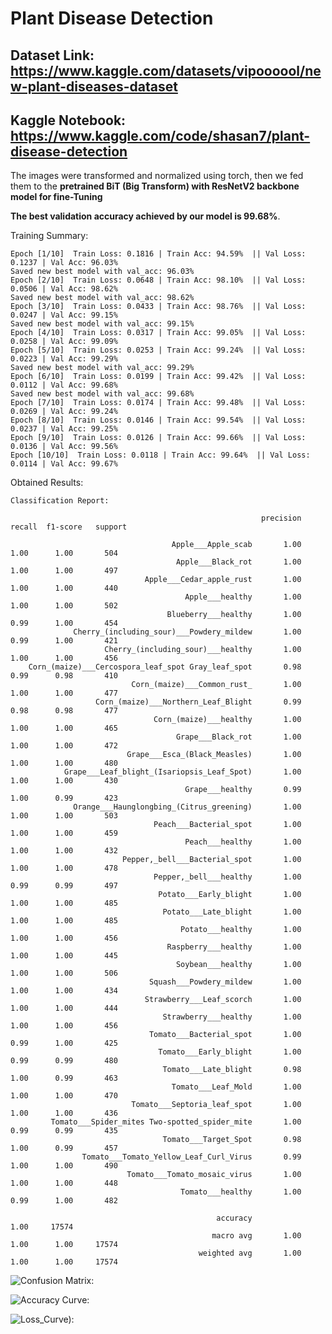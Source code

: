 # Plant Disease Detection

## Dataset Link: https://www.kaggle.com/datasets/vipoooool/new-plant-diseases-dataset

## Kaggle Notebook: https://www.kaggle.com/code/shasan7/plant-disease-detection

The images were transformed and normalized using torch, then we fed them to the **pretrained BiT (Big Transform) with ResNetV2 backbone model for fine-Tuning**

**The best validation accuracy achieved by our model is 99.68%**.

Training Summary:

    Epoch [1/10]  Train Loss: 0.1816 | Train Acc: 94.59%  || Val Loss: 0.1237 | Val Acc: 96.03%
    Saved new best model with val_acc: 96.03%
    Epoch [2/10]  Train Loss: 0.0648 | Train Acc: 98.10%  || Val Loss: 0.0506 | Val Acc: 98.62%
    Saved new best model with val_acc: 98.62%
    Epoch [3/10]  Train Loss: 0.0433 | Train Acc: 98.76%  || Val Loss: 0.0247 | Val Acc: 99.15%
    Saved new best model with val_acc: 99.15%
    Epoch [4/10]  Train Loss: 0.0317 | Train Acc: 99.05%  || Val Loss: 0.0258 | Val Acc: 99.09%
    Epoch [5/10]  Train Loss: 0.0253 | Train Acc: 99.24%  || Val Loss: 0.0223 | Val Acc: 99.29%
    Saved new best model with val_acc: 99.29%
    Epoch [6/10]  Train Loss: 0.0199 | Train Acc: 99.42%  || Val Loss: 0.0112 | Val Acc: 99.68%
    Saved new best model with val_acc: 99.68%
    Epoch [7/10]  Train Loss: 0.0174 | Train Acc: 99.48%  || Val Loss: 0.0269 | Val Acc: 99.24%
    Epoch [8/10]  Train Loss: 0.0146 | Train Acc: 99.54%  || Val Loss: 0.0237 | Val Acc: 99.25%
    Epoch [9/10]  Train Loss: 0.0126 | Train Acc: 99.66%  || Val Loss: 0.0136 | Val Acc: 99.56%
    Epoch [10/10]  Train Loss: 0.0118 | Train Acc: 99.64%  || Val Loss: 0.0114 | Val Acc: 99.67%


Obtained Results:

    Classification Report:

                                                            precision    recall  f1-score   support
        
                                        Apple___Apple_scab       1.00      1.00      1.00       504
                                         Apple___Black_rot       1.00      1.00      1.00       497
                                  Apple___Cedar_apple_rust       1.00      1.00      1.00       440
                                           Apple___healthy       1.00      1.00      1.00       502
                                       Blueberry___healthy       1.00      0.99      1.00       454
                  Cherry_(including_sour)___Powdery_mildew       1.00      0.99      1.00       421
                         Cherry_(including_sour)___healthy       1.00      1.00      1.00       456
        Corn_(maize)___Cercospora_leaf_spot Gray_leaf_spot       0.98      0.99      0.98       410
                               Corn_(maize)___Common_rust_       1.00      1.00      1.00       477
                       Corn_(maize)___Northern_Leaf_Blight       0.99      0.98      0.98       477
                                    Corn_(maize)___healthy       1.00      1.00      1.00       465
                                         Grape___Black_rot       1.00      1.00      1.00       472
                              Grape___Esca_(Black_Measles)       1.00      1.00      1.00       480
                Grape___Leaf_blight_(Isariopsis_Leaf_Spot)       1.00      1.00      1.00       430
                                           Grape___healthy       0.99      1.00      0.99       423
                  Orange___Haunglongbing_(Citrus_greening)       1.00      1.00      1.00       503
                                    Peach___Bacterial_spot       1.00      1.00      1.00       459
                                           Peach___healthy       1.00      1.00      1.00       432
                             Pepper,_bell___Bacterial_spot       1.00      1.00      1.00       478
                                    Pepper,_bell___healthy       1.00      0.99      0.99       497
                                     Potato___Early_blight       1.00      1.00      1.00       485
                                      Potato___Late_blight       1.00      1.00      1.00       485
                                          Potato___healthy       1.00      1.00      1.00       456
                                       Raspberry___healthy       1.00      1.00      1.00       445
                                         Soybean___healthy       1.00      1.00      1.00       506
                                   Squash___Powdery_mildew       1.00      1.00      1.00       434
                                  Strawberry___Leaf_scorch       1.00      1.00      1.00       444
                                      Strawberry___healthy       1.00      1.00      1.00       456
                                   Tomato___Bacterial_spot       1.00      0.99      1.00       425
                                     Tomato___Early_blight       1.00      0.99      0.99       480
                                      Tomato___Late_blight       0.98      1.00      0.99       463
                                        Tomato___Leaf_Mold       1.00      1.00      1.00       470
                               Tomato___Septoria_leaf_spot       1.00      1.00      1.00       436
             Tomato___Spider_mites Two-spotted_spider_mite       1.00      0.99      0.99       435
                                      Tomato___Target_Spot       0.98      1.00      0.99       457
                    Tomato___Tomato_Yellow_Leaf_Curl_Virus       0.99      1.00      1.00       490
                              Tomato___Tomato_mosaic_virus       1.00      1.00      1.00       448
                                          Tomato___healthy       1.00      0.99      1.00       482
        
                                                  accuracy                           1.00     17574
                                                 macro avg       1.00      1.00      1.00     17574
                                              weighted avg       1.00      1.00      1.00     17574


![Confusion Matrix: ](Conf_Mat.png)

![Accuracy Curve: ](Acc.png)

![Loss_Curve): ](Loss.png)
